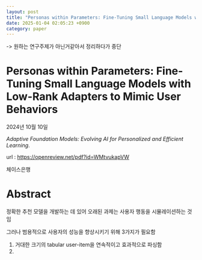 ```yaml
---
layout: post
title: "Personas within Parameters: Fine-Tuning Small Language Models with Low-Rank Adapters to Mimic User Behaviors"
date: 2025-01-04 02:05:23 +0900
category: paper
---
```


->  원하는 연구주제가 아닌거같아서 정리하다가 중단 

# Personas within Parameters: Fine-Tuning Small Language Models with Low-Rank Adapters to Mimic User Behaviors

2024년 10월 10일 

*Adaptive Foundation Models: Evolving AI for Personalized and Efficient Learning*.

url : https://openreview.net/pdf?id=WMtvukapVW

체이스은행



# Abstract

정확한 추천 모델을 개발하는 데 있어 오래된 과제는 사용자 행동을 시뮬레이션하는 것임

그러나 범용적으로 사용자의 성능을 향상시키기 위해 3가지가 필요함

1. 거대한 크기의 tabular user-item을 연속적이고 효과적으로 파싱함 
1. 

